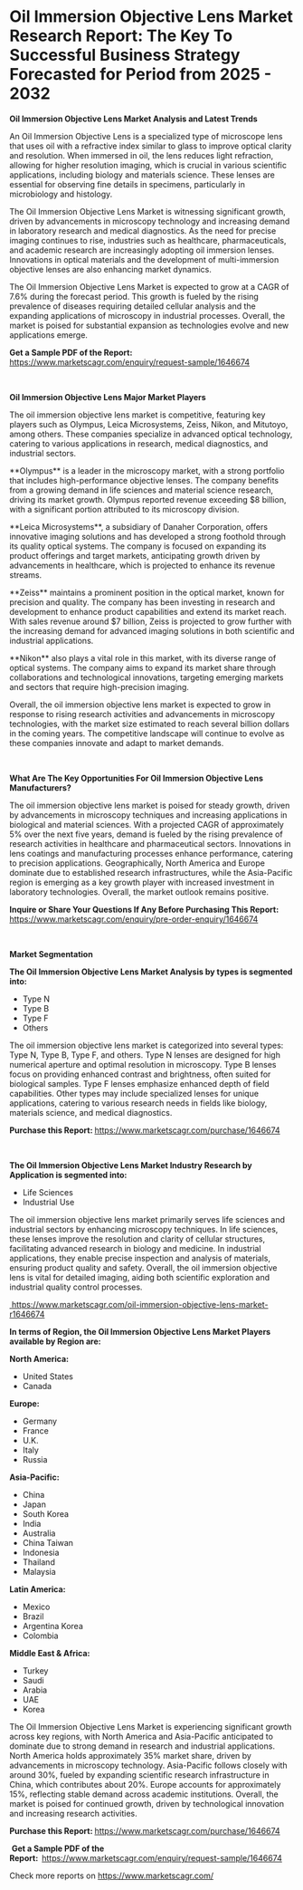 <p><h1>Oil Immersion Objective Lens Market Research Report: The Key To Successful Business Strategy Forecasted for Period from 2025 - 2032</h1></p><p><strong>Oil Immersion Objective Lens Market Analysis and Latest Trends</strong></p>
<p><p>An Oil Immersion Objective Lens is a specialized type of microscope lens that uses oil with a refractive index similar to glass to improve optical clarity and resolution. When immersed in oil, the lens reduces light refraction, allowing for higher resolution imaging, which is crucial in various scientific applications, including biology and materials science. These lenses are essential for observing fine details in specimens, particularly in microbiology and histology.</p><p>The Oil Immersion Objective Lens Market is witnessing significant growth, driven by advancements in microscopy technology and increasing demand in laboratory research and medical diagnostics. As the need for precise imaging continues to rise, industries such as healthcare, pharmaceuticals, and academic research are increasingly adopting oil immersion lenses. Innovations in optical materials and the development of multi-immersion objective lenses are also enhancing market dynamics.</p><p>The Oil Immersion Objective Lens Market is expected to grow at a CAGR of 7.6% during the forecast period. This growth is fueled by the rising prevalence of diseases requiring detailed cellular analysis and the expanding applications of microscopy in industrial processes. Overall, the market is poised for substantial expansion as technologies evolve and new applications emerge.</p></p>
<p><strong>Get a Sample PDF of the Report:&nbsp;</strong> <a href="https://www.marketscagr.com/enquiry/request-sample/1646674?utm_campaign=2378&utm_medium=2&utm_source=Github&utm_content=ia&utm_term=09022025&utm_id=oil-immersion-objective-lens">https://www.marketscagr.com/enquiry/request-sample/1646674</a></p>
<p>&nbsp;</p>
<p><strong>Oil Immersion Objective Lens Major Market Players</strong></p>
<p><p>The oil immersion objective lens market is competitive, featuring key players such as Olympus, Leica Microsystems, Zeiss, Nikon, and Mitutoyo, among others. These companies specialize in advanced optical technology, catering to various applications in research, medical diagnostics, and industrial sectors.</p><p>**Olympus** is a leader in the microscopy market, with a strong portfolio that includes high-performance objective lenses. The company benefits from a growing demand in life sciences and material science research, driving its market growth. Olympus reported revenue exceeding $8 billion, with a significant portion attributed to its microscopy division.</p><p>**Leica Microsystems**, a subsidiary of Danaher Corporation, offers innovative imaging solutions and has developed a strong foothold through its quality optical systems. The company is focused on expanding its product offerings and target markets, anticipating growth driven by advancements in healthcare, which is projected to enhance its revenue streams.</p><p>**Zeiss** maintains a prominent position in the optical market, known for precision and quality. The company has been investing in research and development to enhance product capabilities and extend its market reach. With sales revenue around $7 billion, Zeiss is projected to grow further with the increasing demand for advanced imaging solutions in both scientific and industrial applications.</p><p>**Nikon** also plays a vital role in this market, with its diverse range of optical systems. The company aims to expand its market share through collaborations and technological innovations, targeting emerging markets and sectors that require high-precision imaging.</p><p>Overall, the oil immersion objective lens market is expected to grow in response to rising research activities and advancements in microscopy technologies, with the market size estimated to reach several billion dollars in the coming years. The competitive landscape will continue to evolve as these companies innovate and adapt to market demands.</p></p>
<p>&nbsp;</p>
<p><strong>What Are The Key Opportunities For Oil Immersion Objective Lens Manufacturers?</strong></p>
<p><p>The oil immersion objective lens market is poised for steady growth, driven by advancements in microscopy techniques and increasing applications in biological and material sciences. With a projected CAGR of approximately 5% over the next five years, demand is fueled by the rising prevalence of research activities in healthcare and pharmaceutical sectors. Innovations in lens coatings and manufacturing processes enhance performance, catering to precision applications. Geographically, North America and Europe dominate due to established research infrastructures, while the Asia-Pacific region is emerging as a key growth player with increased investment in laboratory technologies. Overall, the market outlook remains positive.</p></p>
<p><strong>Inquire or Share Your Questions If Any Before Purchasing This Report:</strong> <a href="https://www.marketscagr.com/enquiry/pre-order-enquiry/1646674?utm_campaign=2378&utm_medium=2&utm_source=Github&utm_content=ia&utm_term=09022025&utm_id=oil-immersion-objective-lens">https://www.marketscagr.com/enquiry/pre-order-enquiry/1646674</a></p>
<p>&nbsp;</p>
<p><strong>Market Segmentation</strong></p>
<p><strong>The Oil Immersion Objective Lens Market Analysis by types is segmented into:</strong></p>
<p><ul><li>Type N</li><li>Type B</li><li>Type F</li><li>Others</li></ul></p>
<p><p>The oil immersion objective lens market is categorized into several types: Type N, Type B, Type F, and others. Type N lenses are designed for high numerical aperture and optimal resolution in microscopy. Type B lenses focus on providing enhanced contrast and brightness, often suited for biological samples. Type F lenses emphasize enhanced depth of field capabilities. Other types may include specialized lenses for unique applications, catering to various research needs in fields like biology, materials science, and medical diagnostics.</p></p>
<p><strong>Purchase this Report:&nbsp;</strong><a href="https://www.marketscagr.com/purchase/1646674?utm_campaign=2378&utm_medium=2&utm_source=Github&utm_content=ia&utm_term=09022025&utm_id=oil-immersion-objective-lens">https://www.marketscagr.com/purchase/1646674</a></p>
<p>&nbsp;</p>
<p><strong>The Oil Immersion Objective Lens Market Industry Research by Application is segmented into:</strong></p>
<p><ul><li>Life Sciences</li><li>Industrial Use</li></ul></p>
<p><p>The oil immersion objective lens market primarily serves life sciences and industrial sectors by enhancing microscopy techniques. In life sciences, these lenses improve the resolution and clarity of cellular structures, facilitating advanced research in biology and medicine. In industrial applications, they enable precise inspection and analysis of materials, ensuring product quality and safety. Overall, the oil immersion objective lens is vital for detailed imaging, aiding both scientific exploration and industrial quality control processes.</p></p>
<p><a href="https://www.marketscagr.com/oil-immersion-objective-lens-market-r1646674?utm_campaign=2378&utm_medium=2&utm_source=Github&utm_content=ia&utm_term=09022025&utm_id=oil-immersion-objective-lens">&nbsp;https://www.marketscagr.com/oil-immersion-objective-lens-market-r1646674</a></p>
<p><strong>In terms of Region, the Oil Immersion Objective Lens Market Players available by Region are:</strong></p>
<p>
    <p> <strong> North America: </strong>
        <ul>
            <li>United States</li>
            <li>Canada</li>
        </ul>
        </p> 
    <p> <strong> Europe: </strong>
        <ul>
            <li>Germany</li>
            <li>France</li>
            <li>U.K.</li>
            <li>Italy</li>
            <li>Russia</li>
        </ul>
        </p> 
    <p> <strong> Asia-Pacific: </strong>
        <ul>
            <li>China</li>
            <li>Japan</li>
            <li>South Korea</li>
            <li>India</li>
            <li>Australia</li>
            <li>China Taiwan</li>
            <li>Indonesia</li>
            <li>Thailand</li>
            <li>Malaysia</li>
        </ul>
        </p> 
    <p> <strong> Latin America: </strong>
        <ul>
            <li>Mexico</li>
            <li>Brazil</li>
            <li>Argentina Korea</li>
            <li>Colombia</li>
        </ul>
        </p> 
    <p> <strong> Middle East & Africa: </strong>
        <ul>
            <li>Turkey</li>
            <li>Saudi</li>
            <li>Arabia</li>
            <li>UAE</li>
            <li>Korea</li>
        </ul>
    </p>
    </p>
<p><p>The Oil Immersion Objective Lens Market is experiencing significant growth across key regions, with North America and Asia-Pacific anticipated to dominate due to strong demand in research and industrial applications. North America holds approximately 35% market share, driven by advancements in microscopy technology. Asia-Pacific follows closely with around 30%, fueled by expanding scientific research infrastructure in China, which contributes about 20%. Europe accounts for approximately 15%, reflecting stable demand across academic institutions. Overall, the market is poised for continued growth, driven by technological innovation and increasing research activities.</p></p>
<p><strong>Purchase this Report: </strong><a href="https://www.marketscagr.com/purchase/1646674?utm_campaign=2378&utm_medium=2&utm_source=Github&utm_content=ia&utm_term=09022025&utm_id=oil-immersion-objective-lens">https://www.marketscagr.com/purchase/1646674</a></p>
<p>&nbsp;<strong>Get a Sample PDF of the Report:&nbsp;&nbsp;</strong><a href="https://www.marketscagr.com/enquiry/request-sample/1646674?utm_campaign=2378&utm_medium=2&utm_source=Github&utm_content=ia&utm_term=09022025&utm_id=oil-immersion-objective-lens">https://www.marketscagr.com/enquiry/request-sample/1646674</a></p>
<p><strong></strong></p>
<p>Check more reports on <a href="https://www.marketscagr.com/?utm_campaign=2378&utm_medium=2&utm_source=Github&utm_content=ia&utm_term=09022025&utm_id=oil-immersion-objective-lens">https://www.marketscagr.com/</a></p>